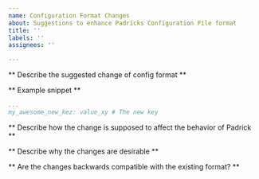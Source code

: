 ```yaml
---
name: Configuration Format Changes
about: Suggestions to enhance Padricks Configuration File format
title: ''
labels: ''
assignees: ''

---
```


** Describe the suggested change of config format **

** Example snippet **
``` yaml
...
my_awesome_new_kez: value_xy # The new key
```

** Describe how the change is supposed to affect the behavior of Padrick **

** Describe why the changes are desirable **

** Are the changes backwards compatible with the existing format? **
